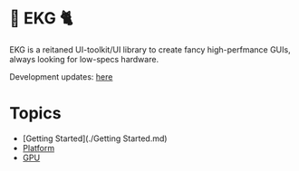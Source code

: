 # 🐄 EKG 🐈

EKG is a reitaned UI-toolkit/UI library to create fancy high-perfmance GUIs, always looking for low-specs hardware.

Development updates: [here](https://github.com/orgs/gamedevs-do-apocalipse/discussions/5)

# Topics

- [Getting Started](./Getting Started.md)
- [Platform](./Platform.md)
- [GPU](./GPU.md)